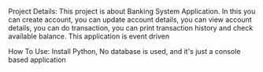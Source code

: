 Project Details:
This project is about Banking System Application.
In this you can create account,
you can update account details,
you can view account details,
you can do transaction,
you can print transaction history and check available balance.
This application is event driven 

How To Use:
Install Python,
No database is used, and it's just a console based application

